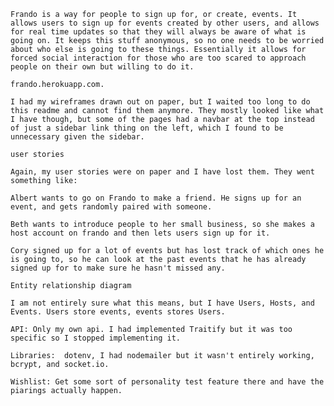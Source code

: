 	Frando is a way for people to sign up for, or create, events. It allows users to sign up for events created by other users, and allows for real time updates so that they will always be aware of what is going on. It keeps this stuff anonymous, so no one needs to be worried about who else is going to these things. Essentially it allows for forced social interaction for those who are too scared to approach people on their own but willing to do it.

	frando.herokuapp.com.

	I had my wireframes drawn out on paper, but I waited too long to do this readme and cannot find them anymore. They mostly looked like what I have though, but some of the pages had a navbar at the top instead of just a sidebar link thing on the left, which I found to be unnecessary given the sidebar. 

	user stories

	Again, my user stories were on paper and I have lost them. They went something like: 

	Albert wants to go on Frando to make a friend. He signs up for an event, and gets randomly paired with someone.

	Beth wants to introduce people to her small business, so she makes a host account on frando and then lets users sign up for it.

	Cory signed up for a lot of events but has lost track of which ones he is going to, so he can look at the past events that he has already signed up for to make sure he hasn't missed any.

	Entity relationship diagram

	I am not entirely sure what this means, but I have Users, Hosts, and Events. Users store events, events stores Users. 

	API: Only my own api. I had implemented Traitify but it was too specific so I stopped implementing it.

	Libraries:  dotenv, I had nodemailer but it wasn't entirely working, bcrypt, and socket.io.

	Wishlist: Get some sort of personality test feature there and have the piarings actually happen. 